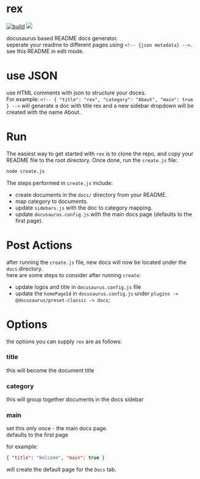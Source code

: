 <!--{"title": "Welcome", "main": true}-->

# rex

[![build](https://github.com/tool3/rex/workflows/build/badge.svg?branch=master)](https://github.com/tool3/rex/actions?query=workflow%3Abuild) [![](https://img.shields.io/static/v1?label=created%20with%20rex&message=%F0%9F%A6%96&color=1e1e1e)](https://tool3.github.io/rex)

docusaurus based README docs generator.  
seperate your readme to different pages using `<!-- {json metadata} -->`.  
see this README in edit mode.

# use JSON

use HTML comments with json to structure your doces.  
For example:
`<!-- { "title": "rex", "category": "About", "main": true } -->` will generate a doc with title rex and a new sidebar dropdown will be created with the name About.

<!--{"title": "Run", "category": "Getting Started"}-->

# Run

The easiest way to get started with `rex` is to clone the repo, and copy your README file to the root directory.
Once done, run the `create.js` file:

```bash
node create.js
```

The steps performed in `create.js` include:

- create documents in the `docs/` directory from your README.
- map category to documents.
- update `sidebars.js` with the doc to category mapping.
- update `docusaurus.config.js` with the main docs page (defaults to the first page).

<!--
:::danger
Running `create.js` will replace all of the content in the `docs/` directory,
as well as blindly override the `sidebars.js` file.
:::

-->

<!--{"title": "Post Actions", "category": "Getting Started"}-->

# Post Actions

after running the `create.js` file, new docs will now be located under the `docs` directory.  
here are some steps to consider after running `create`:

- update logos and title in `docusaurus.config.js` file
- update the `homePageId` in `docusaurus.config.js` under `plugins -> @docusaurus/preset-classic -> docs`;

<!--{"title": "Options", "category": "Getting Started"}-->

# Options

the options you can supply `rex` are as follows:

### title

this will become the document title

### category

this will group together documents in the docs sidebar

### main

set this only once - the main docs page.  
defaults to the first page

for example:

```json
{ "title": "Welcome", "main": true }
```

will create the default page for the `Docs` tab.

